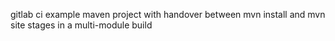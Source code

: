 gitlab ci example maven project with handover between mvn install and mvn site stages in a multi-module build
